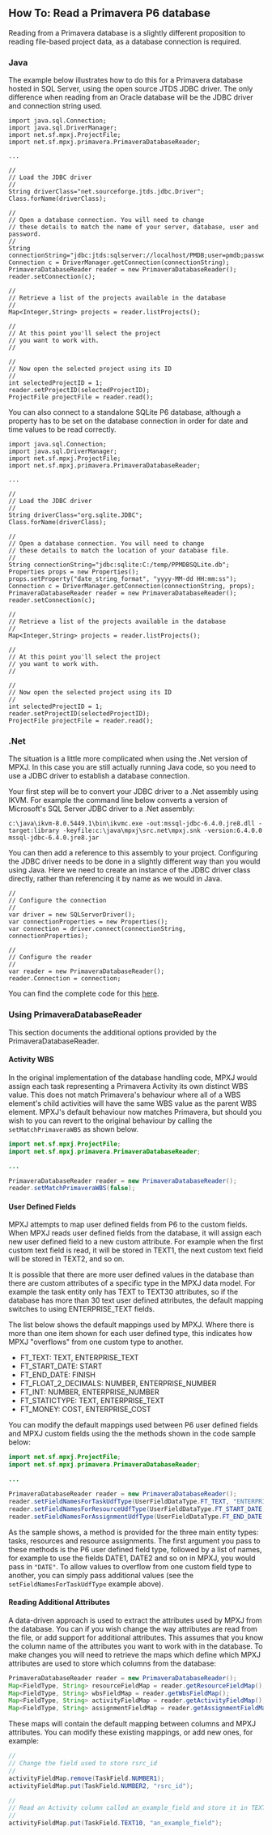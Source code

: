 ## How To: Read a Primavera P6 database
Reading from a Primavera database is a slightly different proposition
to reading file-based project data, as a database connection is required.

### Java 
The example below illustrates how to do this for a Primavera database
hosted in SQL Server, using the open source JTDS JDBC driver. 
The only difference when reading from an Oracle
database will be the JDBC driver and connection string used.

```
import java.sql.Connection;
import java.sql.DriverManager;
import net.sf.mpxj.ProjectFile;
import net.sf.mpxj.primavera.PrimaveraDatabaseReader;

...

//
// Load the JDBC driver
//
String driverClass="net.sourceforge.jtds.jdbc.Driver";
Class.forName(driverClass);

//
// Open a database connection. You will need to change
// these details to match the name of your server, database, user and password.
//
String connectionString="jdbc:jtds:sqlserver://localhost/PMDB;user=pmdb;password=pmdb";
Connection c = DriverManager.getConnection(connectionString);
PrimaveraDatabaseReader reader = new PrimaveraDatabaseReader();
reader.setConnection(c);

//
// Retrieve a list of the projects available in the database
//
Map<Integer,String> projects = reader.listProjects();

//
// At this point you'll select the project
// you want to work with.
//

//
// Now open the selected project using its ID
//
int selectedProjectID = 1;
reader.setProjectID(selectedProjectID);
ProjectFile projectFile = reader.read();
```

You can also connect to a standalone SQLite P6 database, although a 
property has to be set on the database connection in order for
date and time values to be read correctly.

```
import java.sql.Connection;
import java.sql.DriverManager;
import net.sf.mpxj.ProjectFile;
import net.sf.mpxj.primavera.PrimaveraDatabaseReader;

...

//
// Load the JDBC driver
//
String driverClass="org.sqlite.JDBC";
Class.forName(driverClass);

//
// Open a database connection. You will need to change
// these details to match the location of your database file.
//
String connectionString="jdbc:sqlite:C:/temp/PPMDBSQLite.db";
Properties props = new Properties();
props.setProperty("date_string_format", "yyyy-MM-dd HH:mm:ss");
Connection c = DriverManager.getConnection(connectionString, props);
PrimaveraDatabaseReader reader = new PrimaveraDatabaseReader();
reader.setConnection(c);

//
// Retrieve a list of the projects available in the database
//
Map<Integer,String> projects = reader.listProjects();

//
// At this point you'll select the project
// you want to work with.
//

//
// Now open the selected project using its ID
//
int selectedProjectID = 1;
reader.setProjectID(selectedProjectID);
ProjectFile projectFile = reader.read();
```

### .Net
The situation is a little more complicated when using the .Net version of MPXJ.
In this case you are still actually running Java code, so you need to use a JDBC
driver to establish a database connection.

Your first step will be to convert your JDBC driver to a .Net assembly using IKVM. For example
the command line below converts a version of Microsoft's SQL Server JDBC driver to a .Net
assembly:

```
c:\java\ikvm-8.0.5449.1\bin\ikvmc.exe -out:mssql-jdbc-6.4.0.jre8.dll -target:library -keyfile:c:\java\mpxj\src.net\mpxj.snk -version:6.4.0.0 mssql-jdbc-6.4.0.jre8.jar
```

You can then add a reference to this assembly to your project. Configuring the JDBC driver
needs to be done in a slightly different way than you would using Java. Here we need to
create an instance of the JDBC driver class directly, rather than referencing it by name as we would in Java.

```
//
// Configure the connection
//
var driver = new SQLServerDriver();
var connectionProperties = new Properties();
var connection = driver.connect(connectionString, connectionProperties);

//
// Configure the reader
//
var reader = new PrimaveraDatabaseReader();
reader.Connection = connection;

```

You can find the complete code for this [here](https://github.com/joniles/mpxj/blob/master/src.net/MpxjPrimaveraConvert/MpxjPrimaveraConvert.cs).

### Using PrimaveraDatabaseReader
This section documents the additional options provided by the PrimaveraDatabaseReader.

 
#### Activity WBS
In the original implementation of the database handling code, MPXJ would assign each task representing
a Primavera Activity its own distinct WBS value. This does not match Primavera's behaviour where
all of a WBS element's child activities will have the same WBS value as the parent WBS element.
MPXJ's default behaviour now matches Primavera, but should you wish to you can revert to the original
behaviour by calling the `setMatchPrimaveraWBS` as shown below.

```java
import net.sf.mpxj.ProjectFile;
import net.sf.mpxj.primavera.PrimaveraDatabaseReader;

...

PrimaveraDatabaseReader reader = new PrimaveraDatabaseReader();
reader.setMatchPrimaveraWBS(false);
```

#### User Defined Fields
MPXJ attempts to map user defined fields from P6 to the custom fields.
When MPXJ reads user defined fields from the database, it will assign
each new user defined field to a new custom attribute. For example when
the first custom text field is read, it will be stored in TEXT1, the next
custom text field will be stored in TEXT2, and so on.
 
It is possible that there are more user defined values in the database
than there are custom attributes of a specific type in the MPXJ data model.
For example the task entity only has TEXT to TEXT30 attributes, so if the database
has more than 30 text user defined attributes, the default mapping
switches to using ENTERPRISE_TEXT fields.

The list below shows the default mappings used by MPXJ. Where there is more than one item
shown for each user defined type, this indicates how MPXJ "overflows" from one
custom type to another.

* FT_TEXT: TEXT, ENTERPRISE_TEXT
* FT_START_DATE: START
* FT_END_DATE: FINISH
* FT_FLOAT_2_DECIMALS: NUMBER, ENTERPRISE_NUMBER
* FT_INT: NUMBER, ENTERPRISE_NUMBER
* FT_STATICTYPE: TEXT, ENTERPRISE_TEXT
* FT_MONEY: COST, ENTERPRISE_COST
   
You can modify the default mappings used between P6 user defined fields and MPXJ
custom fields using the the methods shown in the code sample below:

```java
import net.sf.mpxj.ProjectFile;
import net.sf.mpxj.primavera.PrimaveraDatabaseReader;

...

PrimaveraDatabaseReader reader = new PrimaveraDatabaseReader();
reader.setFieldNamesForTaskUdfType(UserFieldDataType.FT_TEXT, "ENTERPRISE_TEXT", "TEXT");
reader.setFieldNamesForResourceUdfType(UserFieldDataType.FT_START_DATE, "DATE");
reader.setFieldNamesForAssignmentUdfType(UserFieldDataType.FT_END_DATE, "DATE");
```

As the sample shows, a method is provided for the three main entity types: tasks, resources
and resource assignments. The first argument you pass to these methods is the P6 user defined
field type, followed by a list of names, for example to use the fields DATE1, DATE2 and so on in MPXJ,
you would pass in `"DATE"`. To allow values to overflow from one custom field type
to another, you can simply pass additional values (see the `setFieldNamesForTaskUdfType` example above).

#### Reading Additional Attributes
A data-driven approach is used to extract the attributes used by MPXJ from the database.
You can if you wish change the way attributes are read from the file, or add support
for additional attributes. This assumes that you know the column name of the attributes
you want to work with in the database. To make changes you will need to retrieve the maps
which define which MPXJ attributes are used to store which columns from the database:

```java
PrimaveraDatabaseReader reader = new PrimaveraDatabaseReader();
Map<FieldType, String> resourceFieldMap = reader.getResourceFieldMap();
Map<FieldType, String> wbsFieldMap = reader.getWbsFieldMap();
Map<FieldType, String> activityFieldMap = reader.getActivityFieldMap();
Map<FieldType, String> assignmentFieldMap = reader.getAssignmentFieldMap();
```

These maps will contain the default mapping between columns and MPXJ attributes. You can modify
these existing mappings, or add new ones, for example:

```java
//
// Change the field used to store rsrc_id
//
activityFieldMap.remove(TaskField.NUMBER1);
activityFieldMap.put(TaskField.NUMBER2, "rsrc_id");

//
// Read an Activity column called an_example_field and store it in TEXT10
//
activityFieldMap.put(TaskField.TEXT10, "an_example_field");
```
